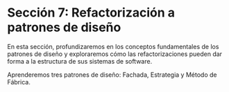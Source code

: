 # Sección 7: Refactorización a patrones de diseño

En esta sección, profundizaremos en los conceptos fundamentales de los patrones de diseño y exploraremos cómo las refactorizaciones pueden dar forma a la estructura de sus sistemas de software.

Aprenderemos tres patrones de diseño: Fachada, Estrategia y Método de Fábrica.